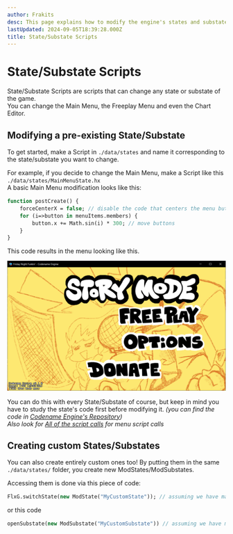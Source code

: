 ```yaml
---
author: Frakits
desc: This page explains how to modify the engine's states and substates
lastUpdated: 2024-09-05T18:39:28.000Z
title: State/Substate Scripts
---
```

# State/Substate Scripts
State/Substate Scripts are scripts that can change any state or substate of the game.<br>
You can change the Main Menu, the Freeplay Menu and even the Chart Editor.

## <h2 id="modify-existing-states">Modifying a pre-existing State/Substate</h2>

To get started, make a Script in ``./data/states`` and name it corresponding to the state/substate you want to change.

For example, if you decide to change the Main Menu, make a Script like this ``./data/states/MainMenuState.hx``<br>
A basic Main Menu modification looks like this:
```haxe
function postCreate() {
    forceCenterX = false; // disable the code that centers the menu buttons.
    for (i=>button in menuItems.members) {
        button.x += Math.sin(i) * 300; // move buttons
    }
}
```
This code results in the menu looking like this.

<img src="./State or Substate Scripts.png"/>

You can do this with every State/Substate of course, but keep in mind you have to study the state's code first before modifying it. *(you can find the code in <a href="https://github.com/FNF-CNE-Devs/CodenameEngine">Codename Engine's Repository</a>)*<br>
*Also look for <a href="./script-calls.md">All of the script calls</a> for menu script calls*

## <h2 id="create-custom-states">Creating custom States/Substates</h2>

You can also create entirely custom ones too! By putting them in the same ``./data/states/`` folder, you create new ModStates/ModSubstates.

Accessing them is done via this piece of code:
```haxe
FlxG.switchState(new ModState("MyCustomState")); // assuming we have made a new Script ./data/states/MyCustomState.hx
```
or this code
```haxe
openSubstate(new ModSubstate("MyCustomSubstate")) // assuming we have made a new Script ./data/states/MyCustomSubstate.hx
```